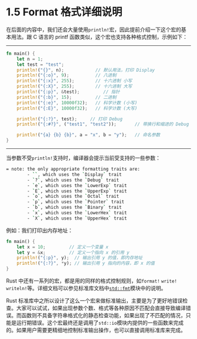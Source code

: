 # 1.5 Format 格式详细说明

在后面的内容中，我们还会大量使用`println!`宏，因此提前介绍一下这个宏的基本用法。跟 C 语言的 printf 函数类似，这个宏也支持各种格式控制，示例如下：

---

```rust
fn main() {
    let n = 1;
    let test = "test";
    println!("{}", n);            // 默认用法，打印 Display
    println!("{:o}", 9);          // 八进制
    println!("{:x}", 255);        // 十六进制 小写
    println!("{:X}", 255);        // 十六进制 大写
    println!("{:p}", &test);         // 指针
    println!("{:b}", 15);         // 二进制
    println!("{:e}", 10000f32);   // 科学计数 (小写)
    println!("{:E}", 10000f32);   // 科学计数 (大写)

    println!("{:?}", test);     // 打印 Debug
    println!("{:#?}", ("test1", "test2"));       // 带换行和缩进的 Debug 打印

    println!("{a} {b} {b}", a = "x", b = "y");   // 命名参数
}
```

---

当参数不受`println!`支持时，编译器会提示当前受支持的一些参数：

```sh
= note: the only appropriate formatting traits are:
        - ``, which uses the `Display` trait
        - `?`, which uses the `Debug` trait
        - `e`, which uses the `LowerExp` trait
        - `E`, which uses the `UpperExp` trait
        - `o`, which uses the `Octal` trait
        - `p`, which uses the `Pointer` trait
        - `b`, which uses the `Binary` trait
        - `x`, which uses the `LowerHex` trait
        - `X`, which uses the `UpperHex` trait
```

例如：我们打印出内存地址：

```rust
fn main() {
    let x = 10;         // 定义一个变量 x
    let y = &x;         // 定义一个指向 x 的引用 y
    println!("{:p}", y);  // 输出引用 y 的值，即内存地址
    println!("{:?}", *y); // 输出引用 y 指向的内容，即 x 的值
}
```

Rust 中还有一系列的宏，都是用的同样的格式控制规则，如`format!` `write!` `writeln!`等。详细文档可以参见标准库文档中[`std::fmt`](https://doc.rust-lang.org/std/fmt/index.html)模块中的说明。

Rust 标准库中之所以设计了这么一个宏来做标准输出，主要是为了更好地错误检查。大家可以试试，如果出现参数个数、格式等各种原因不匹配会直接导致编译错误。而函数则不具备字符串格式化的静态检查功能，如果出现了不匹配的情况，只能是运行期错误。这个宏最终还是调用了`std::io`模块内提供的一些函数来完成的。如果用户需要更精细地控制标准输出操作，也可以直接调用标准库来完成。
